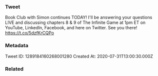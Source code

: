 ### Tweet
Book Club with Simon continues TODAY! I'll be answering your questions LIVE and discussing chapters 8 &amp; 9 of The Infinite Game at 1pm ET on YouTube, LinkedIn, Facebook, and here on Twitter. See you there! https://t.co/5dzfKrCQPo

### Metadata
Tweet ID: 1289184160268001280
Created At: 2020-07-31T13:00:30.000Z

### Related

